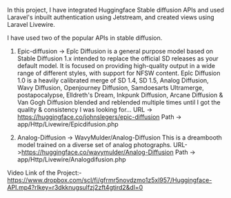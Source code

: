 In this project, I have integrated Huggingface Stable diffusion APIs and used Laravel's inbuilt authentication using Jetstream, and created views using Laravel Livewire. 

I have used two of the popular APIs in stable diffusion.

1. Epic-diffusion -> Epîc Diffusion is a general purpose model based on Stable Diffusion 1.x intended to replace the official SD releases as your default model. It is focused on providing high-quality output in a wide range of different styles, with support for NFSW content.
Epîc Diffusion 1.0 is a heavily calibrated merge of SD 1.4, SD 1.5, Analog Diffusion, Wavy Diffusion, Openjourney Diffusion, Samdoesarts Ultramerge, postapocalypse, Elldreth's Dream, Inkpunk Diffusion, Arcane Diffusion & Van Gogh Diffusion blended and reblended multiple times until I got the quality & consistency I was looking for...
URL -> https://huggingface.co/johnslegers/epic-diffusion
Path -> app/Http/Livewire/Epicdifusion.php

2. Analog-Diffusion -> WavyMulder/Analog-Diffusion 
This is a dreambooth model trained on a diverse set of analog photographs.
URL->https://huggingface.co/wavymulder/Analog-Diffusion
Path -> app/Http/Livewire/Analogdifusion.php 

Video Link of the Project:-https://www.dropbox.com/scl/fi/gfrmr5novdzmo1z5xl957/Huggingface-API.mp4?rlkey=r3dkknugsulfzj2zft4gtird2&dl=0
